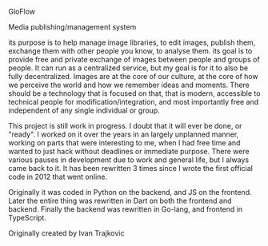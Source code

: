 



GloFlow



Media publishing/management system

its purpose is to help manage image libraries, to edit images, publish them, exchange them with other people you know, to analyse them. 
its goal is to provide free and private exchange of images between people and groups of people. It can run as a centralized service, but my goal is for it to also be fully decentralized. 
Images are at the core of our culture, at the core of how we perceive the world and how we remember ideas and moments. There should be a technology that is focused on that, that is modern, accessible to technical people for modification/integration, and most importantly free and independent of any single individual or group.

This project is still work in progress. I doubt that it will ever be done, or "ready". I worked on it over the years in an largely unplanned manner, working on parts that were interesting to me, when I had free time and wanted to just hack without deadlines or immediate purpose. There were various pauses in development due to work and general life, but I always came back to it. 
It has been rewritten 3 times since I wrote the first official code in 2012 that went online. 

Originally it was coded in Python on the backend, and JS on the frontend. Later the entire thing was rewritten in Dart on both the frontend and backend. Finally the backend was rewritten in Go-lang, and frontend in TypeScript. 




Originally created by Ivan Trajkovic
